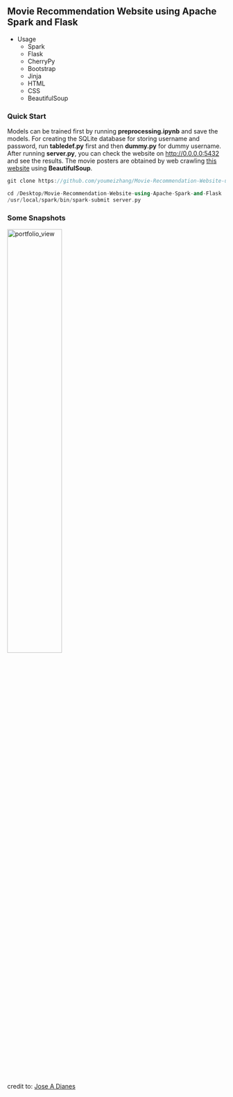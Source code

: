## Movie Recommendation Website using Apache Spark and Flask

* Usage
  * Spark
  * Flask
  * CherryPy
  * Bootstrap
  * Jinja
  * HTML
  * CSS
  * BeautifulSoup
  
### Quick Start
Models can be trained first by running **preprocessing.ipynb** and save the models. For creating the SQLite database for storing username and password, run **tabledef.py** first and then **dummy.py** for dummy username.
After running **server.py**, you can check the website on http://0.0.0.0:5432 and see the results. The movie posters are obtained by web crawling [this website](https://www.imdb.com) 
using **BeautifulSoup**.

```C++
git clone https://github.com/youmeizhang/Movie-Recommendation-Website-using-Apache-Spark-and-Flask.git

cd /Desktop/Movie-Recommendation-Website-using-Apache-Spark-and-Flask
/usr/local/spark/bin/spark-submit server.py
```
### Some Snapshots
<img width="50%" height="50%" alt="portfolio_view" 
src="https://github.com/youmeizhang/Data-Analysis-and-Machine-Learning/blob/master/Airbnb%20Toronto/airbnb.png">

credit to: [Jose A Dianes](https://github.com/jadianes/spark-movie-lens)




